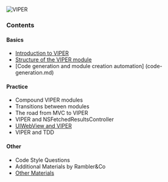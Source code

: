 ![VIPER](http://i.imgur.com/z0BTfgi.png)

### Contents

#### Basics
- [Introduction to VIPER](introduction-to-viper.md)
- [Structure of the VIPER module](module-structure.md)
- [Code generation and module creation automation] (code-generation.md)

#### Practice
- Compound VIPER modules
- Transitions between modules
- The road from MVC to VIPER
- VIPER and NSFetchedResultsController
- [UIWebView and VIPER](webview.md)
- VIPER and TDD

#### Other
- Code Style Questions
- Additional Materials by Rambler&Co
- [Other Materials](other-materials.md)
